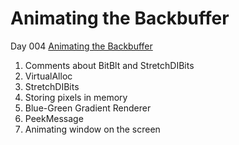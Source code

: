 Animating the Backbuffer
========================
Day 004 [Animating the Backbuffer](https://www.youtube.com/watch?v=hNKU8Jiza2g)

1. Comments about BitBlt and StretchDIBits
2. VirtualAlloc
3. StretchDIBits
4. Storing pixels in memory
5. Blue-Green Gradient Renderer
6. PeekMessage
7. Animating window on the screen
